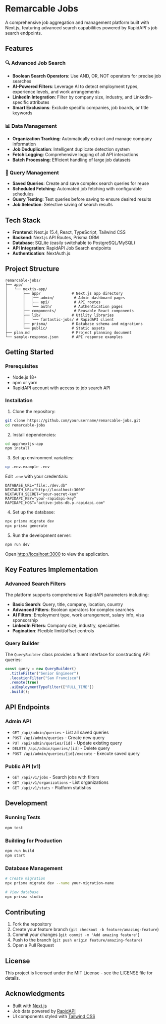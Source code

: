 # Remarcable Jobs

A comprehensive job aggregation and management platform built with Next.js, featuring advanced search capabilities powered by RapidAPI's job search endpoints.

## Features

### 🔍 Advanced Job Search
- **Boolean Search Operators**: Use AND, OR, NOT operators for precise job searches
- **AI-Powered Filters**: Leverage AI to detect employment types, experience levels, and work arrangements
- **LinkedIn Integration**: Filter by company size, industry, and LinkedIn-specific attributes
- **Smart Exclusions**: Exclude specific companies, job boards, or title keywords

### 📊 Data Management
- **Organization Tracking**: Automatically extract and manage company information
- **Job Deduplication**: Intelligent duplicate detection system
- **Fetch Logging**: Comprehensive logging of all API interactions
- **Batch Processing**: Efficient handling of large job datasets

### 🎯 Query Management
- **Saved Queries**: Create and save complex search queries for reuse
- **Scheduled Fetching**: Automated job fetching with configurable schedules
- **Query Testing**: Test queries before saving to ensure desired results
- **Job Selection**: Selective saving of search results

## Tech Stack

- **Frontend**: Next.js 15.4, React, TypeScript, Tailwind CSS
- **Backend**: Next.js API Routes, Prisma ORM
- **Database**: SQLite (easily switchable to PostgreSQL/MySQL)
- **API Integration**: RapidAPI Job Search endpoints
- **Authentication**: NextAuth.js

## Project Structure

```
remarcable-jobs/
├── app/
│   └── nextjs-app/
│       ├── app/              # Next.js app directory
│       │   ├── admin/         # Admin dashboard pages
│       │   ├── api/           # API routes
│       │   └── auth/          # Authentication pages
│       ├── components/        # Reusable React components
│       ├── lib/              # Utility libraries
│       │   └── fantastic-jobs/ # RapidAPI client
│       ├── prisma/           # Database schema and migrations
│       └── public/           # Static assets
├── plan.md                   # Project planning document
└── sample-response.json      # API response examples
```

## Getting Started

### Prerequisites

- Node.js 18+ 
- npm or yarn
- RapidAPI account with access to job search API

### Installation

1. Clone the repository:
```bash
git clone https://github.com/yourusername/remarcable-jobs.git
cd remarcable-jobs
```

2. Install dependencies:
```bash
cd app/nextjs-app
npm install
```

3. Set up environment variables:
```bash
cp .env.example .env
```

Edit `.env` with your credentials:
```env
DATABASE_URL="file:./dev.db"
NEXTAUTH_URL="http://localhost:3000"
NEXTAUTH_SECRET="your-secret-key"
RAPIDAPI_KEY="your-rapidapi-key"
RAPIDAPI_HOST="active-jobs-db.p.rapidapi.com"
```

4. Set up the database:
```bash
npx prisma migrate dev
npx prisma generate
```

5. Run the development server:
```bash
npm run dev
```

Open [http://localhost:3000](http://localhost:3000) to view the application.

## Key Features Implementation

### Advanced Search Filters

The platform supports comprehensive RapidAPI parameters including:

- **Basic Search**: Query, title, company, location, country
- **Advanced Filters**: Boolean operators for complex searches
- **AI Filters**: Employment type, work arrangement, salary info, visa sponsorship
- **LinkedIn Filters**: Company size, industry, specialties
- **Pagination**: Flexible limit/offset controls

### Query Builder

The `QueryBuilder` class provides a fluent interface for constructing API queries:

```typescript
const query = new QueryBuilder()
  .titleFilter("Senior Engineer")
  .locationFilter("San Francisco")
  .remote(true)
  .aiEmploymentTypeFilter(["FULL_TIME"])
  .build();
```

## API Endpoints

### Admin API
- `GET /api/admin/queries` - List all saved queries
- `POST /api/admin/queries` - Create new query
- `PUT /api/admin/queries/[id]` - Update existing query
- `DELETE /api/admin/queries/[id]` - Delete query
- `POST /api/admin/queries/[id]/execute` - Execute saved query

### Public API (v1)
- `GET /api/v1/jobs` - Search jobs with filters
- `GET /api/v1/organizations` - List organizations
- `GET /api/v1/stats` - Platform statistics

## Development

### Running Tests
```bash
npm test
```

### Building for Production
```bash
npm run build
npm start
```

### Database Management
```bash
# Create migration
npx prisma migrate dev --name your-migration-name

# View database
npx prisma studio
```

## Contributing

1. Fork the repository
2. Create your feature branch (`git checkout -b feature/amazing-feature`)
3. Commit your changes (`git commit -m 'Add amazing feature'`)
4. Push to the branch (`git push origin feature/amazing-feature`)
5. Open a Pull Request

## License

This project is licensed under the MIT License - see the LICENSE file for details.

## Acknowledgments

- Built with [Next.js](https://nextjs.org/)
- Job data powered by [RapidAPI](https://rapidapi.com/)
- UI components styled with [Tailwind CSS](https://tailwindcss.com/)